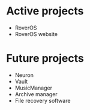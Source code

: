 # Active projects
* RoverOS  
* RoverOS website
# Future projects
* Neuron  
* Vault  
* MusicManager  
* Archive manager  
* File recovery software
